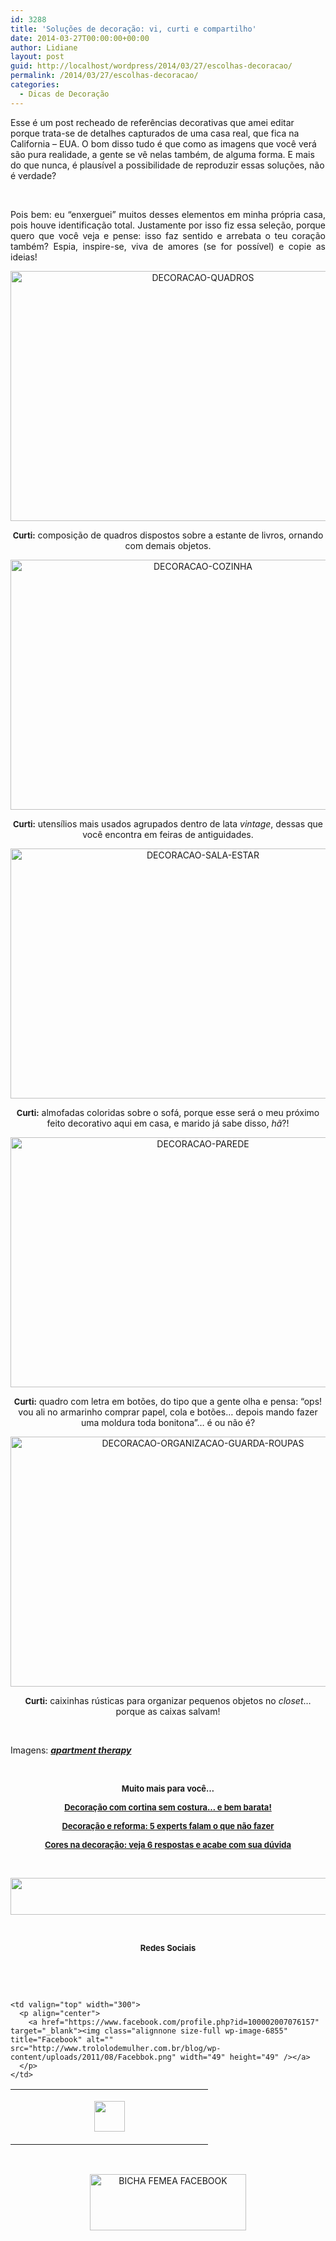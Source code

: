 ```yaml
---
id: 3288
title: 'Soluções de decoração: vi, curti e compartilho'
date: 2014-03-27T00:00:00+00:00
author: Lidiane
layout: post
guid: http://localhost/wordpress/2014/03/27/escolhas-decoracao/
permalink: /2014/03/27/escolhas-decoracao/
categories:
  - Dicas de Decoração
---
```

Esse é um post recheado de referências decorativas que amei editar porque trata-se de detalhes capturados de uma casa real, que fica na California – EUA. O bom disso tudo é que como as imagens que você verá são pura realidade, a gente se vê nelas também, de alguma forma. E mais do que nunca, é plausível a possibilidade de reproduzir essas soluções, não é verdade?

&nbsp;

<p align="justify">
  Pois bem: eu “enxerguei” muitos desses elementos em minha própria casa, pois houve identificação total. Justamente por isso fiz essa seleção, porque quero que você veja e pense: isso faz sentido e arrebata o teu coração também? Espia, inspire-se, viva de amores (se for possível) e copie as ideias!
</p>

<!--more-->

<p align="center">
  <a href="http://www.trololodemulher.com.br/blog/wp-content/uploads/2014/03/DECORACAO-QUADROS.jpg"><img class="alignnone size-full wp-image-9988" alt="DECORACAO-QUADROS" src="http://www.trololodemulher.com.br/blog/wp-content/uploads/2014/03/DECORACAO-QUADROS.jpg" width="600" height="400" /></a>
</p>

<p align="center">
  <strong><span style="font-size: small;">Curti:</span></strong> composição de quadros dispostos sobre a estante de livros, ornando com demais objetos.
</p>

<p align="center">
  <a href="http://www.trololodemulher.com.br/blog/wp-content/uploads/2014/03/DECORACAO-COZINHA.jpg"><img class="alignnone size-full wp-image-9983" alt="DECORACAO-COZINHA" src="http://www.trololodemulher.com.br/blog/wp-content/uploads/2014/03/DECORACAO-COZINHA.jpg" width="600" height="400" /></a>
</p>

<p align="center">
  <span style="font-size: small;"><strong>Curti:</strong></span> utensílios mais usados agrupados dentro de lata <em>vintage</em>, dessas que você encontra em feiras de antiguidades.
</p>

<p align="center">
  <a href="http://www.trololodemulher.com.br/blog/wp-content/uploads/2014/03/DECORACAO-SALA-ESTAR.jpg"><img class="alignnone size-full wp-image-9989" alt="DECORACAO-SALA-ESTAR" src="http://www.trololodemulher.com.br/blog/wp-content/uploads/2014/03/DECORACAO-SALA-ESTAR.jpg" width="600" height="400" /></a>
</p>

<p align="center">
  <strong><span style="font-size: small;">Curti:</span></strong> almofadas coloridas sobre o sofá, porque esse será o meu próximo feito decorativo aqui em casa, e marido já sabe disso, <em>hã</em>?!
</p>

<p align="center">
  <a href="http://www.trololodemulher.com.br/blog/wp-content/uploads/2014/03/DECORACAO-PAREDE.jpg"><img class="alignnone size-full wp-image-9985" alt="DECORACAO-PAREDE" src="http://www.trololodemulher.com.br/blog/wp-content/uploads/2014/03/DECORACAO-PAREDE.jpg" width="600" height="400" /></a>
</p>

<p align="center">
  <strong><span style="font-size: small;">Curti:</span></strong> quadro com letra em botões, do tipo que a gente olha e pensa: “ops! vou ali no armarinho comprar papel, cola e botões… depois mando fazer uma moldura toda bonitona”… é ou não é?
</p>

<p align="center">
  <a href="http://www.trololodemulher.com.br/blog/wp-content/uploads/2014/03/DECORACAO-ORGANIZACAO-GUARDA-ROUPAS.jpg"><img class="alignnone size-full wp-image-9984" alt="DECORACAO-ORGANIZACAO-GUARDA-ROUPAS" src="http://www.trololodemulher.com.br/blog/wp-content/uploads/2014/03/DECORACAO-ORGANIZACAO-GUARDA-ROUPAS.jpg" width="600" height="400" /></a>
</p>

<p align="center">
  <strong><span style="font-size: small;">Curti:</span></strong> caixinhas rústicas para organizar pequenos objetos no <em>closet</em>… porque as caixas salvam!
</p>

&nbsp;

Imagens: **_<a href="http://www.apartmenttherapy.com/" target="_blank">apartment therapy</a>_**

&nbsp;

<p align="center">
  <strong><span style="font-size: small;">Muito mais para você…</span></strong>
</p>

<p align="center">
  <strong><a href="http://www.trololodemulher.com.br/2014/02/27/decoracao-cortina-sem-costura/"><span style="font-size: small;">Decoração com cortina sem costura… e bem barata!</span></a></strong>
</p>

<p align="center">
  <strong><a href="http://www.trololodemulher.com.br/2014/02/18/decoracao-reforma-dicas/"><span style="font-size: small;">Decoração e reforma: 5 experts falam o que não fazer</span></a></strong>
</p>

<p align="center">
  <strong><a href="http://www.trololodemulher.com.br/2014/02/13/cores-na-decoracao/"><span style="font-size: small;">Cores na decoração: veja 6 respostas e acabe com sua dúvida</span></a></strong>
</p>

&nbsp;

<p align="center">
  <a href="http://feedburner.google.com/fb/a/mailverify?uri=blogbichafemea&loc=pt_BR" target="_blank"><img class="alignnone size-full wp-image-8451" title="Assine o Bicha Fêmea grátis!" alt="" src="http://www.trololodemulher.com.br/blog/wp-content/uploads/2012/01/rodapé.png" width="600" height="59" /></a>
</p>

&nbsp;

<p align="center">
  <strong><span style="font-size: small;">Redes Sociais</span></strong>
</p>

&nbsp;

&nbsp;

<table width="600" border="0" cellspacing="0" cellpadding="2">
  <tr>
    <td valign="top" width="300">
      <p align="center">
        <a href="https://twitter.com/#%21/bichafemea" target="_blank"><img class="alignnone size-full wp-image-6857" title="Twitter" alt="" src="http://www.trololodemulher.com.br/blog/wp-content/uploads/2011/08/Twitter.png" width="49" height="49" /></a>
      </p>
    </td>
    
    <td valign="top" width="300">
      <p align="center">
        <a href="https://www.facebook.com/profile.php?id=100002007076157" target="_blank"><img class="alignnone size-full wp-image-6855" title="Facebook" alt="" src="http://www.trololodemulher.com.br/blog/wp-content/uploads/2011/08/Facebbok.png" width="49" height="49" /></a>
      </p>
    </td>
  </tr>
</table>

&nbsp;

<p style="text-align: center;">
  <a href="https://www.facebook.com/bichafemea" target="_blank"><img class="alignnone size-full wp-image-9849" alt="BICHA FEMEA FACEBOOK" src="http://www.trololodemulher.com.br/blog/wp-content/uploads/2014/01/BICHA-FEMEA-FACEBOOK1.png" width="250" height="90" /></a>
</p>